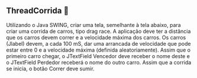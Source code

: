 ## ThreadCorrida 📍

Utilizando o Java SWING, criar uma tela, semelhante à
tela abaixo, para criar uma corrida de carros, tipo drag race.
A aplicação deve ter a distância que os carros devem correr e
a velocidade máxima dos carros. Os carros (Jlabel) devem, a
cada 100 mS, dar uma arrancada de velocidade que pode estar
entre 0 e a velocidade máxima (definida aleatoriamente).
Assim que o primeiro carro chegar, o JTextField Vencedor
deve receber o nome deste e o JTextField Perdedor receberá
o nome do outro carro. Assim que a corrida se inicia, o botão
Correr deve sumir.
